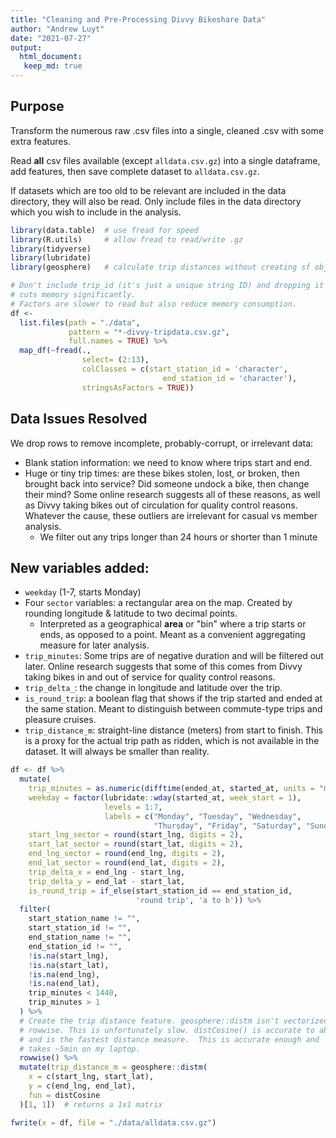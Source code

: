 ```yaml
---
title: "Cleaning and Pre-Processing Divvy Bikeshare Data"
author: "Andrew Luyt"
date: "2021-07-27"
output:
  html_document:
   keep_md: true
---
```

## Purpose
Transform the numerous raw .csv files into a single, cleaned .csv with
some extra features.

Read **all** csv files available (except `alldata.csv.gz`) into a single
dataframe, add features, then save complete dataset to
`alldata.csv.gz`.

If datasets which are too old to be relevant are included in the data
directory, they will also be read.  Only include files in the data
directory which you wish to include in the analysis.


```r
library(data.table)  # use fread for speed
library(R.utils)     # allow fread to read/write .gz
library(tidyverse)
library(lubridate)
library(geosphere)   # calculate trip distances without creating sf objects
```

```r
# Don't include trip_id (it's just a unique string ID) and dropping it
# cuts memory significantly.
# Factors are slower to read but also reduce memory consumption.
df <-
  list.files(path = "./data",
             pattern = "*-divvy-tripdata.csv.gz",
             full.names = TRUE) %>%
  map_df(~fread(.,
                select= (2:13),
                colClasses = c(start_station_id = 'character',
                                  end_station_id = 'character'),
                stringsAsFactors = TRUE))
```

## Data Issues Resolved
We drop rows to remove incomplete, probably-corrupt, or irrelevant data:

 - Blank station information: we need to know where trips start and end.
 - Huge or tiny trip times: are these bikes stolen, lost, or broken, then brought
   back into service?  Did someone undock a bike, then change their mind?
   Some online research suggests all of these reasons, as well as Divvy
   taking bikes out of circulation for quality control reasons.
   Whatever the cause, these outliers are irrelevant for casual vs member
   analysis.
    - We filter out any trips longer than 24 hours or shorter than 1 minute

## New variables added:

 - `weekday` (1-7, starts Monday)
 - Four `sector` variables: a rectangular area on the map. Created by
 rounding longitude & latitude to two decimal points.
   - Interpreted as a geographical **area** or "bin" where a trip starts
   or ends, as opposed to a point. Meant as a convenient aggregating measure
   for later analysis.
 - `trip_minutes`: Some trips are of negative duration and will be filtered
 out later. Online research suggests that some of this comes from Divvy taking
 bikes in and out of service for quality control reasons.
 - `trip_delta_`: the change in longitude and latitude over the trip.
 - `is_round_trip`: a boolean flag that shows if the trip started and ended
   at the same station.  Meant to distinguish between commute-type trips
   and pleasure cruises.
 - `trip_distance_m`: straight-line distance (meters) from start to finish.
 This is a proxy for the actual trip path as ridden, which is not available
 in the dataset. It will always be smaller than reality.


```r
df <- df %>%
  mutate(
    trip_minutes = as.numeric(difftime(ended_at, started_at, units = "mins")),
    weekday = factor(lubridate::wday(started_at, week_start = 1),
                     levels = 1:7,
                     labels = c("Monday", "Tuesday", "Wednesday",
                                "Thursday", "Friday", "Saturday", "Sunday")),
    start_lng_sector = round(start_lng, digits = 2),
    start_lat_sector = round(start_lat, digits = 2),
    end_lng_sector = round(end_lng, digits = 2),
    end_lat_sector = round(end_lat, digits = 2),
    trip_delta_x = end_lng - start_lng,
    trip_delta_y = end_lat - start_lat,
    is_round_trip = if_else(start_station_id == end_station_id,
                            'round trip', 'a to b')) %>%
  filter(
    start_station_name != "",
    start_station_id != "",
    end_station_name != "",
    end_station_id != "",
    !is.na(start_lng),
    !is.na(start_lat),
    !is.na(end_lng),
    !is.na(end_lat),
    trip_minutes < 1440,
    trip_minutes > 1
  ) %>%
  # Create the trip distance feature. geosphere::distm isn't vectorized, so do it
  # rowwise. This is unfortunately slow. distCosine() is accurate to about 0.5%
  # and is the fastest distance measure.  This is accurate enough and
  # takes ~5min on my laptop.
  rowwise() %>%
  mutate(trip_distance_m = geosphere::distm(
    x = c(start_lng, start_lat),
    y = c(end_lng, end_lat),
    fun = distCosine
  )[1, 1])  # returns a 1x1 matrix

fwrite(x = df, file = "./data/alldata.csv.gz")
```

